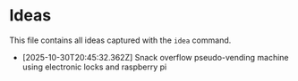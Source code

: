 # Ideas

This file contains all ideas captured with the `idea` command.

- [2025-10-30T20:45:32.362Z] Snack overflow pseudo-vending machine using electronic locks and raspberry pi
